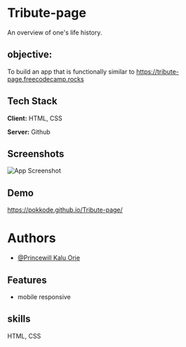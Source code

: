 # Tribute-page
An overview of one's life history.

## objective:
To build an app that is functionally similar to https://tribute-page.freecodecamp.rocks

## Tech Stack

**Client:** HTML, CSS

**Server:** Github

## Screenshots

![App Screenshot](https://i.postimg.cc/B6Nkk5mw/IMG-20220809-053048.jpg)

## Demo

https://pokkode.github.io/Tribute-page/

# Authors

- [@Princewill Kalu Orie](https://www.github.com/pokkode)

## Features

- mobile responsive 

## skills

HTML, CSS
